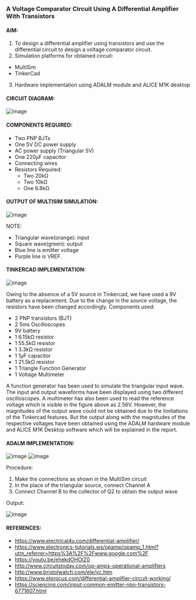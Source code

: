 ### A Voltage Comparator Circuit Using A Differential Amplifier With Transistors

#### AIM:
1. To design a differential amplifier using transistors and use the differential circuit to design a voltage comparator circuit.
2. Simulation platforms for obtained circuit:
* MultiSim
* TinkerCad
3. Hardware implementation using ADALM module and ALICE M1K desktop

#### CIRCUIT DIAGRAM:

![image](https://user-images.githubusercontent.com/59824729/126061293-50562d1b-66c3-4f2a-b088-df678b3fae17.png)

#### COMPONENTS REQUIRED:

* Two PNP BJTs
* One 5V DC power supply
* AC power supply (Triangular 5V)
* One 220μF capacitor
* Connecting wires
* Resistors Required:
  * Two 20kΩ
  * Two 10kΩ
  * One 6.8kΩ

#### OUTPUT OF MULTISIM SIMULATION:

![image](https://user-images.githubusercontent.com/59824729/126061301-55c07319-16c7-4b51-9737-e5e8948dd8fd.png)

NOTE:
* Triangular wave(orange): input
* Square wave(green): output
* Blue line is emitter voltage
* Purple line is VREF.

#### TINKERCAD IMPLEMENTATION: 

![image](https://user-images.githubusercontent.com/59824729/126061328-dec6edcf-c249-4d17-a1ec-7003ce1bb299.png)

Owing to the absence of a 5V source in Tinkercad, we have used a 9V battery as a replacement. Due to the change in the source voltage, the resistors have been changed accordingly.
Components used:
* 2 PNP transistors (BJT)
* 2 5ms Oscilloscopes
* 9V battery
* 1 6.15kΩ resistor
* 1 55.5kΩ resistor
* 1 3.3kΩ resistor
* 1 1μF capacitor
* 1 21.5kΩ resistor
* 1 Triangle Function Generator
* 1 Voltage Multimeter

A function generator has been used to simulate the triangular input wave. The input and output waveforms have been displayed using two different oscilloscopes.
A multimeter has also been used to read the reference voltage which is visible in the figure above as 2.56V.
However, the magnitudes of the output wave could not be obtained due to the limitations of the Tinkercad features. 
But the output along with the magnitudes of the respective voltages have been obtained using the ADALM hardware module and ALICE M1K Desktop software 
which will be explained in the report.

#### ADALM IMPLEMENTATION:

![image](https://user-images.githubusercontent.com/59824729/126061391-b655adc2-0aa2-4dae-befe-78d6a8bae5c8.png)
![image](https://user-images.githubusercontent.com/59824729/126061410-f83d6ce1-eb47-4123-8114-7838d293229e.png)

Procedure:
1. Make the connections as shown in the MultiSim circuit
2. In the place of the triangular source, connect Channel A
3. Connect Channel B to the collector of Q2 to obtain the output wave

Output:

![image](https://user-images.githubusercontent.com/59824729/126061418-affe7c68-46c9-4041-b3bc-7829ceb7dc16.png)


#### REFERENCES:
* https://www.electrical4u.com/differential-amplifier/
* https://www.electronics-tutorials.ws/opamp/opamp_1.html?utm_referrer=https%3A%2F%2Fwww.google.com%2F
* https://youtu.be/ehekdOHOIZ0
* http://www.circuitstoday.com/op-amps-operational-amplifiers
* http://www.bristolwatch.com/ele/vc.htm
* https://www.elprocus.com/differential-amplifier-circuit-working/
* https://sciencing.com/input-common-emitter-npn-transistors-6771607.html
